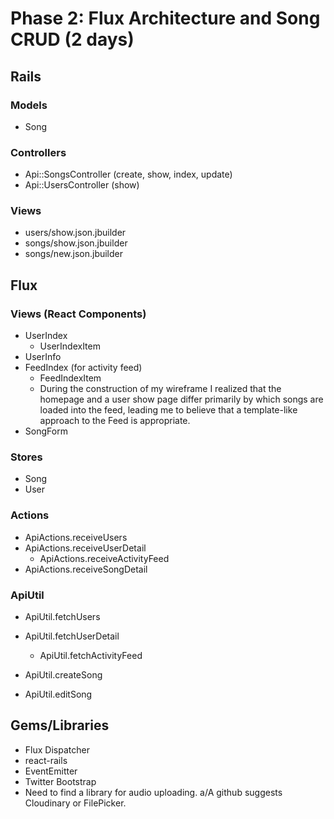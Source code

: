 # Phase 2: Flux Architecture and Song CRUD (2 days)

## Rails
### Models
* Song

### Controllers
* Api::SongsController (create, show, index, update)
* Api::UsersController (show)

### Views
* users/show.json.jbuilder
* songs/show.json.jbuilder
* songs/new.json.jbuilder

## Flux
### Views (React Components)
* UserIndex
  - UserIndexItem
* UserInfo
* FeedIndex (for activity feed)
  - FeedIndexItem
  - During the construction of my wireframe I realized that the homepage and a user show page differ primarily by which songs are loaded into the feed, leading me to believe that a template-like approach to the Feed is appropriate.
* SongForm

### Stores
* Song
* User

### Actions
* ApiActions.receiveUsers
* ApiActions.receiveUserDetail
  - ApiActions.receiveActivityFeed
* ApiActions.receiveSongDetail

### ApiUtil
* ApiUtil.fetchUsers
* ApiUtil.fetchUserDetail
  - ApiUtil.fetchActivityFeed

* ApiUtil.createSong
* ApiUtil.editSong


## Gems/Libraries
* Flux Dispatcher
* react-rails
* EventEmitter
* Twitter Bootstrap
* Need to find a library for audio uploading.  a/A github suggests Cloudinary or FilePicker.
